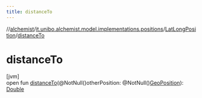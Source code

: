 ```yaml
---
title: distanceTo
---
```

//[alchemist](../../../index.html)/[it.unibo.alchemist.model.implementations.positions](../index.html)/[LatLongPosition](index.html)/[distanceTo](distance-to.html)



# distanceTo



[jvm]\
open fun [distanceTo](distance-to.html)(@NotNull()otherPosition: @NotNull()[GeoPosition](../../it.unibo.alchemist.model.interfaces/-geo-position/index.html)): [Double](https://kotlinlang.org/api/latest/jvm/stdlib/kotlin/-double/index.html)




